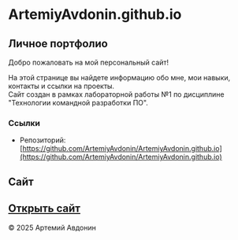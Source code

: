
# ArtemiyAvdonin.github.io

## Личное портфолио

Добро пожаловать на мой персональный сайт!

На этой странице вы найдете информацию обо мне, мои навыки, контакты и ссылки на проекты.  
Сайт создан в рамках лабораторной работы №1 по дисциплине "Технологии командной разработки ПО".

### Ссылки

- Репозиторий: [https://github.com/ArtemiyAvdonin/ArtemiyAvdonin.github.io](https://github.com/ArtemiyAvdonin/ArtemiyAvdonin.github.io)

## Сайт

[Открыть сайт](https://juntema.github.io/ArtemiyAvdonin.github.io)
---
© 2025 Артемий Авдонин
